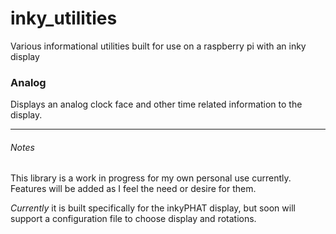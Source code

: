 # inky_utilities
Various informational utilities built for use on a raspberry pi with an inky display

### Analog
Displays an analog clock face and other time related information to the display.

-----

###### Notes
This library is a work in progress for my own personal use currently.
Features will be added as I feel the need or desire for them.

*Currently* it is built specifically for the inkyPHAT display, but soon will support a configuration file to choose display and rotations.
